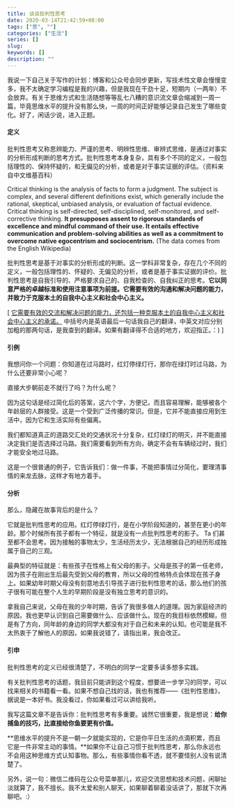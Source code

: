 ```yaml
---
title: 谈谈批判性思考
date: 2020-03-14T21:42:59+08:00
tags: ["思", ""]
categories: ["生活"]
series: []
slug: 
keywords: []
description: ""
---
```


我说一下自己关于写作的计划：博客和公众号会同步更新，写技术性文章会慢慢变多，我不太确定学习编程是我的兴趣，但是我现在干劲十足，短期内（一两年）不会放弃。有关于思维方式和生活随想等等乱七八糟的意识流文章会缩减到一周一篇，毕竟思维水平的提升没有那么快，一周的时间正好能够记录自己发生了哪些变化。好了，闲话少说，进入正题。

#### 定义

批判性思考又称思辨能力、严谨的思考、明辨性思维、审辨式思维，是通过对事实的分析形成判断的思考方式。批判性思考本身复杂，具有多个不同的定义，一般包括理性的、保持怀疑的，和无偏见的分析，或者是对于事实证据的评估。（资料来自中文维基百科）

Critical thinking is the analysis of facts to form a judgment. The subject is complex, and several different definitions exist, which generally include the rational, skeptical, unbiased analysis, or evaluation of factual evidence. Critical thinking is self-directed, self-disciplined, self-monitored, and self-corrective thinking. **It presupposes assent to rigorous standards of excellence and mindful command of their use. It entails effective communication and problem-solving abilities as well as a commitment to overcome native egocentrism and sociocentrism.** (The data comes from the English Wikipedia)

批判性思考是基于对事实的分析形成的判断。这一学科非常复杂，存在几个不同的定义，一般包括理性的、怀疑的、无偏见的分析，或者是基于事实证据的评价。批判性思考是自我引导的、严格要求自己的、自我检查的、自我纠正的思考。**它以同意严格的卓越标准和使用注意事项为前提。它需要有效的沟通和解决问题的能力，并致力于克服本土的自我中心主义和社会中心主义。**

[ <u>它需要有效的交流和解决问题的能力，还包括一种克服本土的自我中心主义和社会中心主义的承诺。</u> 中括号内是英语最后一句话我自己的翻译，中英文对应分别加粗的那两句话，是我查到的翻译。如果有翻译得不合适的地方，欢迎指正。：)   ]

#### 引例

我想问你一个问题：你知道在过马路时，红灯停绿灯行，那你在绿灯时过马路，为什么还要非常小心呢？

直接大步朝前走不就行了吗？为什么呢？

因为这句话是经过简化后的答案，这六个字，方便记，而且容易理解，能够被各个年龄层的人群接受。这是一个受到广泛传播的常识。但是，它并不能直接应用到生活中，因为它和生活实际有些偏离。

我们都知道真正的道路交汇处的交通状况十分复杂，红灯绿灯的明灭，并不能直接决定我们是否选择过马路。我们需要看到所有方向，确定不会有车辆经过时，我们才能安全地过马路。

这是一个很普通的例子，它告诉我们：做一件事，不能把事情过分简化，要理清事情的来龙去脉，这样才有地方着手。

#### 分析

那么，隐藏在故事背后的是什么？

它就是批判性思考的应用。红灯停绿灯行，是在小学阶段知道的，甚至在更小的年龄。那个时候所有孩子都有一个特征，就是没有一点批判性思考的影子。 Ta 们甚至都不会思考。因为接触的事物太少，生活经历太少，无法根据自己的经历形成独属于自己的三观。

最典型的特征就是：有些孩子在性格上有父母的影子。父母是孩子的第一任老师，因为孩子在刚出生后最先受到父母的教育，所以父母的性格特点会体现在孩子身上。如果幼年时期父母没有刻意地去引导孩子进行批判性思考的话，那么他们的孩子很有可能在整个人生的早期阶段是没有独立思考的意识的。

拿我自己来说，父母在我的少年时期，告诉了我很多做人的道理。因为家庭经济的原因，我也更早认识到自己需要做什么、应该做什么。现在的我目标依然模糊，但是有了方向，同年龄的身边的同学大都没有对于自己和未来的认知。也可能是我不太热衷于了解他人的原因，如果我说错了，请指出来，我会改正。

#### 引申

批判性思考的定义已经很清楚了，不明白的同学一定要多读多想多实践。

有关批判性思考的话题，我目前只能讲到这个程度，想要进一步学习的同学，可以找来相关的书籍看一看。如果不想自己找的话，我也有推荐——《批判性思维》，据说是一本好书。我没看过，你如果看过可以讲给我听。

我写这篇文章不是告诉你：批判性思考有多重要。诚然它很重要，我是想说：**给你捕鱼的技巧，比直接给你鱼要更有价值。**

**思维水平的提升不是一朝一夕就能实现的，它是你平日生活的点滴积累，而且它是一件非常主动的事情。**如果你不让自己习惯于批判性思考，那么你永远也不会用这种思维方式认知事物。那么，有些事情你看不透，就不要怪别人没有说清楚了。

另外，说一句：微信二维码在公众号菜单那儿，欢迎交流思想和技术问题，闲聊扯淡就算了，我不擅长。我不太爱和别人聊天，如果聊着聊着没话讲了，那就下次再聊吧。:）